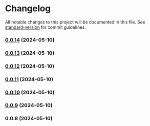 # Changelog

All notable changes to this project will be documented in this file. See [standard-version](https://github.com/conventional-changelog/standard-version) for commit guidelines.

### [0.0.14](https://github.com/Developer27149/dir-hunter/compare/v0.0.13...v0.0.14) (2024-05-10)

### [0.0.13](https://github.com/Developer27149/dir-hunter/compare/v0.0.12...v0.0.13) (2024-05-10)

### [0.0.12](https://github.com/Developer27149/dir-hunter/compare/v0.0.11...v0.0.12) (2024-05-10)

### [0.0.11](https://github.com/Developer27149/dir-hunter/compare/v0.0.10...v0.0.11) (2024-05-10)

### [0.0.10](https://github.com/Developer27149/dir-hunter/compare/v0.0.9...v0.0.10) (2024-05-10)

### [0.0.9](https://github.com/Developer27149/dir-hunter/compare/v0.0.8...v0.0.9) (2024-05-10)

### 0.0.8 (2024-05-10)
